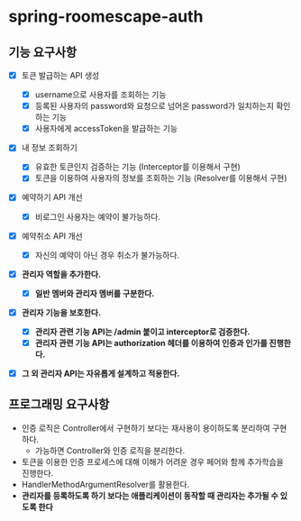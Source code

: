 # spring-roomescape-auth

## 기능 요구사항
- [X] 토큰 발급하는 API 생성
  - [X] username으로 사용자를 조회하는 기능
  - [x] 등록된 사용자의 password와 요청으로 넘어온 password가 일치하는지 확인하는 기능
  - [X] 사용자에게 accessToken을 발급하는 기능
- [x] 내 정보 조회하기
  - [x] 유효한 토큰인지 검증하는 기능 (Interceptor를 이용해서 구현)
  - [x] 토큰을 이용하여 사용자의 정보를 조회하는 기능 (Resolver를 이용해서 구현)
- [x] 예약하기 API 개선
  - [x] 비로그인 사용자는 예약이 불가능하다.
- [x] 예약취소 API 개선
  - [x] 자신의 예약이 아닌 경우 취소가 불가능하다.
- [X] **관리자 역할을 추가한다.** 
  - [X] **일반 멤버와 관리자 멤버를 구분한다.** 
- [X] **관리자 기능을 보호한다.** 
  - [X] **관리자 관련 기능 API는 /admin 붙이고 interceptor로 검증한다.**
  - [X] **관리자 관련 기능 API는 authorization 헤더를 이용하여 인증과 인가를 진행한다.**
- [X] **그 외 관리자 API는 자유롭게 설계하고 적용한다.**


## 프로그래밍 요구사항
- 인증 로직은 Controller에서 구현하기 보다는 재사용이 용이하도록 분리하여 구현하다.
  - 가능하면 Controller와 인증 로직을 분리한다.
- 토큰을 이용한 인증 프로세스에 대해 이해가 어려운 경우 페어와 함께 추가학습을 진행한다.
- HandlerMethodArgumentResolver를 활용한다.
- **관리자를 등록하도록 하기 보다는 애플리케이션이 동작할 때 관리자는 추가될 수 있도록 한다**
